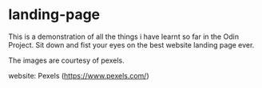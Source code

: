 # landing-page

This is a demonstration of all the things i have learnt so far in the Odin Project. Sit down and fist your eyes on the best website landing page ever.

The images are courtesy of pexels.

website: Pexels (https://www.pexels.com/)